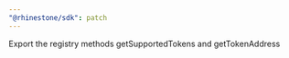 ```yaml
---
"@rhinestone/sdk": patch
---
```


Export the registry methods getSupportedTokens and getTokenAddress
